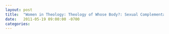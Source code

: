 ```yaml
---
layout: post
title:  "Women in Theology: Theology of Whose Body?: Sexual Complementarity, Intersexuality, and Our Lady of Guadalupe"
date:   2011-05-19 09:00:00 -0700
categories:
---
```

